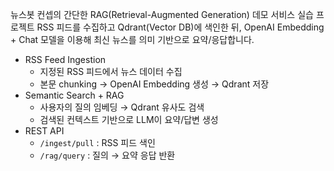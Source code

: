 뉴스봇 컨셉의 간단한 RAG(Retrieval-Augmented Generation) 데모 서비스 실습 프로젝트
RSS 피드를 수집하고 Qdrant(Vector DB)에 색인한 뒤, OpenAI Embedding + Chat 모델을 이용해 최신 뉴스를 의미 기반으로 요약/응답합니다.

- RSS Feed Ingestion  
  - 지정된 RSS 피드에서 뉴스 데이터 수집  
  - 본문 chunking → OpenAI Embedding 생성 → Qdrant 저장
- Semantic Search + RAG
  - 사용자의 질의 임베딩 → Qdrant 유사도 검색  
  - 검색된 컨텍스트 기반으로 LLM이 요약/답변 생성
- REST API
  - `/ingest/pull` : RSS 피드 색인  
  - `/rag/query` : 질의 → 요약 응답 반환
